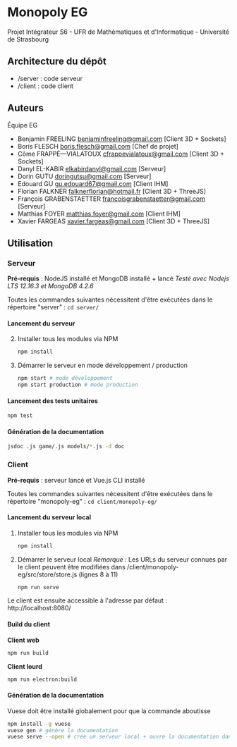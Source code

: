 # Monopoly EG

Projet Intégrateur S6 - UFR de Mathématiques et d'Informatique - Université de Strasbourg

## Architecture du dépôt

- /server : code serveur
- /client : code client

## Auteurs

Équipe EG

- Benjamin FREELING <benjaminfreeling@gmail.com> [Client 3D + Sockets]
- Boris FLESCH <boris.flesch@gmail.com> [Chef de projet]
- Côme FRAPPÉ—VIALATOUX <cfrappevialatoux@gmail.com> [Client 3D + Sockets]
- Danyl EL-KABIR  <elkabirdanyl@gmail.com> [Serveur]
- Dorin GUTU <doringutsu@gmail.com> [Serveur]
- Edouard GU <gu.edouard67@gmail.com> [Client IHM]
- Florian FALKNER <falknerflorian@hotmail.fr> [Client 3D + ThreeJS]
- François GRABENSTAETTER <francoisgrabenstaetter@gmail.com> [Serveur]
- Matthias FOYER <matthias.foyer@gmail.com> [Client IHM]
- Xavier FARGEAS <xavier.fargeas@gmail.com> [Client 3D + ThreeJS]

## Utilisation

### Serveur

**Pré-requis** : NodeJS installé et MongoDB installé + lancé
*Testé avec Nodejs LTS 12.16.3 et MongoDB 4.2.6*

Toutes les commandes suivantes nécessitent d'être exécutées dans le répertoire "server" : `cd server/`

#### Lancement du serveur

2. Installer tous les modules via NPM

   ```bash
   npm install
   ```

3. Démarrer le serveur en mode développement / production

   ```bash
   npm start # mode développement
   npm start production # mode production
   ```

#### Lancement des tests unitaires

```bash
npm test
```

#### Génération de la documentation

```bash
jsdoc .js game/.js models/*.js -d doc
```

### Client

**Pré-requis** : serveur lancé et Vue.js CLI installé

Toutes les commandes suivantes nécessitent d'être exécutées dans le répertoire "monopoly-eg" : `cd client/monopoly-eg/`

#### Lancement du serveur local

1. Installer tous les modules via NPM

   ```bash
   npm install
   ```

2. Démarrer le serveur local
*Remarque :* Les URLs du serveur connues par le client peuvent être modifiées dans /client/monopoly-eg/src/store/store.js (lignes 8 à 11)

   ```bash
   npm run serve
   ```

Le client est ensuite accessible à l'adresse par défaut : http://localhost:8080/

#### Build du client

**Client web**

```bash
npm run build
```

**Client lourd**

```bash
npm run electron:build
```

#### Génération de la documentation

Vuese doit être installé globalement pour que la commande aboutisse

```bash
npm install -g vuese
vuese gen # génère la documentation
vuese serve --open # crée un serveur local + ouvre la documentation dans le navigateur
```

